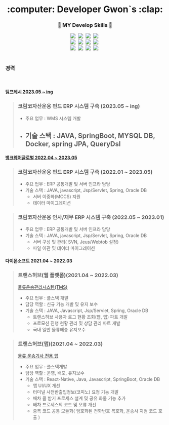 <div align="center">
  <h1> :computer: Developer Gwon`s :clap: </h1>
</div>
<div align="center">
  
  ###   💪 MY Develop Skills 💪
  
  <div>
    <img src="https://img.shields.io/badge/HTML5-E34F26?style=flat-square&logo=HTML5&logoColor=white"/>&nbsp
    <img src="https://img.shields.io/badge/CSS3-1572B6?style=flat-square&logo=CSS3&logoColor=white"/>&nbsp
    <img src="https://img.shields.io/badge/StyledComponents-DB7093?style=flat-square&logo=styled-components&logoColor=white"/>&nbsp
    <img src="https://img.shields.io/badge/JavaScript-F7DF1E?style=flat-square&logo=JavaScript&logoColor=white"/>&nbsp 
    <br>
    <img src="https://img.shields.io/badge/React-61DAFB?style=flat-square&logo=React&logoColor=white"/>&nbsp
    <img src="https://img.shields.io/badge/Redux-764ABC?style=flat-square&logo=Redux&logoColor=white"/>&nbsp
    <img src="https://img.shields.io/badge/ReduxSaga-999999?style=flat-square&logo=Redux-Saga&logoColor=white"/>&nbsp
    <img src="https://img.shields.io/badge/npm-CB3837?style=flat-square&logo=npm&logoColor=white"/>&nbsp
    <br>
    <img src="https://img.shields.io/badge/Java-007396?style=flat-square&logo=Java&logoColor=white"/>&nbsp 
    <img src="https://img.shields.io/badge/Spring-6DB33F?style=flat-square&logo=Spring&logoColor=white"/>&nbsp 
    <img src="https://img.shields.io/badge/Oracle-F80000?style=flat-square&logo=Oracle&logoColor=white"/>&nbsp 
    <img src="https://img.shields.io/badge/Github-181717?style=flat-square&logo=GitHub&logoColor=white"/>&nbsp 
    
  </div>
</div>

<!-- ![Gwon's GitHub stats](https://github-readme-stats.vercel.app/api?username=gwon522&hide=contribs,prs&show_icons=true&theme=tokyonight) -->
<!-- [![Top Langs](https://github-readme-stats.vercel.app/api/top-langs/?username=gwon522&layout=compact&theme=tokyonight&langs_count=7)](https://github.com/anuraghazra/github-readme-stats) -->
      
  
<br>
<h3> 경력</h3>
<br>
<h4> <a href="https://www.teamfresh.co.kr/">팀프레시 2023.05 ~ ing</a> </h4>

> ### 코람코자산운용 펀드 ERP 시스템 구축 (2023.05 ~ ing)
> - 주요 업무 : WMS 시스템 개발
> - 기술 스택 : JAVA, SpringBoot, MYSQL DB, Docker, spring JPA, QueryDsl
>   - 

<h4> <a href="https://bankwareglobal.com/">뱅크웨어글로벌 2022.04 ~ 2023.05</a></h4>

> ### 코람코자산운용 펀드 ERP 시스템 구축 (2022.01 ~ 2023.05)
> - 주요 업무 : ERP 공통개발 및 서버 인프라 담당
> - 기술 스택 : JAVA, javascript, Jsp/Servlet, Spring, Oracle DB
>   - 서버 이중화(MCCS) 지원
>   - 데이터 마이그레이션

> ### 코람코자산운용 인사/재무 ERP 시스템 구축 (2022.05 ~ 2023.01)
> - 주요 업무 : ERP 공통개발 및 서버 인프라 담당
> - 기술 스택 : JAVA, javascript, Jsp/Servlet, Spring, Oracle DB
>   - 서버 구성 및 관리( SVN, Jeus/Webtob 설정)
>   - 파일 이관 및 데이터 마이그레이션

<h4> 다이몬소프트 2021.04 ~ 2022.03</h4>
  
> ### 트랜스허브(웹 플랫폼)(2021.04 ~ 2022.03)
> <a href="https://www.transhub.co.kr/main-login.do">물류운송관리시스템(TMS)</a> <br>
> - 주요 업무 : 풀스택 개발
> - 담당 역할 : 신규 기능 개발 및 유지 보수
> - 기술 스택 : JAVA, Javascript, Jsp/Servlet, Spring, Oracle DB
>   - 트랜스허브 사용자 로그 현황 조회(웹, 앱) 파트 개발
>   - 프로모션 진행 현황 관리 및 상담 관리 파트 개발
>   - 국내 일반 물류배송 유지보수

> ### 트랜스허브(앱)(2021.04 ~ 2022.03)
> <a href="https://play.google.com/store/apps/details?id=kr.co.shim&hl=ko&gl=US">물류 운송기사 전용 앱</a> <br>
> - 주요 업무 : 풀스택개발
> - 담당 역할 : 운영, 배포, 유지보수
> - 기술 스택 : React-Native, Java, Javascript, SpringBoot, Oracle DB
>   - 앱 UI/UX 개선
>   - 터미널 사전반출입정보(코피노) 요청 기능 개발
>   - 배차 콜 받기 프로세스 설계 및 공유 화물 기능 추가
>   - 배차 프로세스의 코드 및 오류 개선
>   - 중복 코드 공통 모듈화( 암호화된 전화번호 복호화, 운송사 지점 코드 호출 ) 
